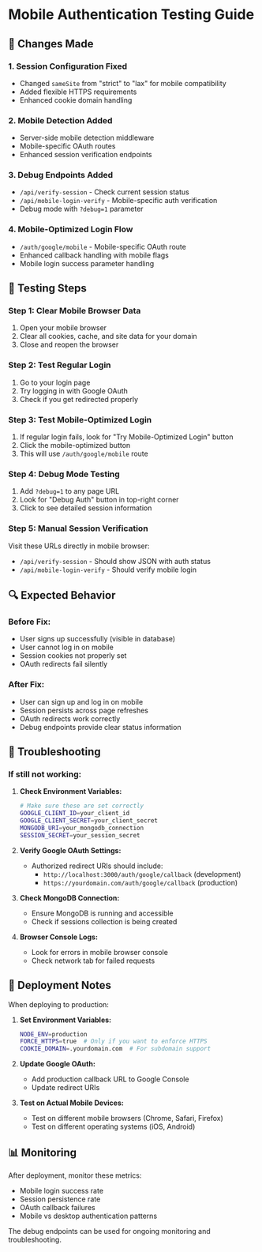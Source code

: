 # Mobile Authentication Testing Guide

## 🔧 Changes Made

### 1. **Session Configuration Fixed**

- Changed `sameSite` from "strict" to "lax" for mobile compatibility
- Added flexible HTTPS requirements
- Enhanced cookie domain handling

### 2. **Mobile Detection Added**

- Server-side mobile detection middleware
- Mobile-specific OAuth routes
- Enhanced session verification endpoints

### 3. **Debug Endpoints Added**

- `/api/verify-session` - Check current session status
- `/api/mobile-login-verify` - Mobile-specific auth verification
- Debug mode with `?debug=1` parameter

### 4. **Mobile-Optimized Login Flow**

- `/auth/google/mobile` - Mobile-specific OAuth route
- Enhanced callback handling with mobile flags
- Mobile login success parameter handling

## 🧪 Testing Steps

### **Step 1: Clear Mobile Browser Data**

1. Open your mobile browser
2. Clear all cookies, cache, and site data for your domain
3. Close and reopen the browser

### **Step 2: Test Regular Login**

1. Go to your login page
2. Try logging in with Google OAuth
3. Check if you get redirected properly

### **Step 3: Test Mobile-Optimized Login**

1. If regular login fails, look for "Try Mobile-Optimized Login" button
2. Click the mobile-optimized button
3. This will use `/auth/google/mobile` route

### **Step 4: Debug Mode Testing**

1. Add `?debug=1` to any page URL
2. Look for "Debug Auth" button in top-right corner
3. Click to see detailed session information

### **Step 5: Manual Session Verification**

Visit these URLs directly in mobile browser:

- `/api/verify-session` - Should show JSON with auth status
- `/api/mobile-login-verify` - Should verify mobile login

## 🔍 Expected Behavior

### **Before Fix:**

- User signs up successfully (visible in database)
- User cannot log in on mobile
- Session cookies not properly set
- OAuth redirects fail silently

### **After Fix:**

- User can sign up and log in on mobile
- Session persists across page refreshes
- OAuth redirects work correctly
- Debug endpoints provide clear status information

## 🐛 Troubleshooting

### **If still not working:**

1. **Check Environment Variables:**

   ```bash
   # Make sure these are set correctly
   GOOGLE_CLIENT_ID=your_client_id
   GOOGLE_CLIENT_SECRET=your_client_secret
   MONGODB_URI=your_mongodb_connection
   SESSION_SECRET=your_session_secret
   ```

2. **Verify Google OAuth Settings:**

   - Authorized redirect URIs should include:
     - `http://localhost:3000/auth/google/callback` (development)
     - `https://yourdomain.com/auth/google/callback` (production)

3. **Check MongoDB Connection:**

   - Ensure MongoDB is running and accessible
   - Check if sessions collection is being created

4. **Browser Console Logs:**
   - Look for errors in mobile browser console
   - Check network tab for failed requests

## 🚀 Deployment Notes

When deploying to production:

1. **Set Environment Variables:**

   ```bash
   NODE_ENV=production
   FORCE_HTTPS=true  # Only if you want to enforce HTTPS
   COOKIE_DOMAIN=.yourdomain.com  # For subdomain support
   ```

2. **Update Google OAuth:**

   - Add production callback URL to Google Console
   - Update redirect URIs

3. **Test on Actual Mobile Devices:**
   - Test on different mobile browsers (Chrome, Safari, Firefox)
   - Test on different operating systems (iOS, Android)

## 📊 Monitoring

After deployment, monitor these metrics:

- Mobile login success rate
- Session persistence rate
- OAuth callback failures
- Mobile vs desktop authentication patterns

The debug endpoints can be used for ongoing monitoring and troubleshooting.
